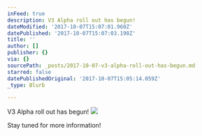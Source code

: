 ```yaml
---
inFeed: true
description: V3 Alpha roll out has begun!
dateModified: '2017-10-07T15:07:01.960Z'
datePublished: '2017-10-07T15:07:03.198Z'
title: ''
author: []
publisher: {}
via: {}
sourcePath: _posts/2017-10-07-v3-alpha-roll-out-has-begun.md
starred: false
datePublishedOriginal: '2017-10-07T15:05:14.059Z'
_type: Blurb

---
```

V3 Alpha roll out has begun!
![](https://the-grid-user-content.s3-us-west-2.amazonaws.com/dc31c82a-ea39-4c8a-8bcf-d45924bc487b.gif)

Stay tuned for more information!
